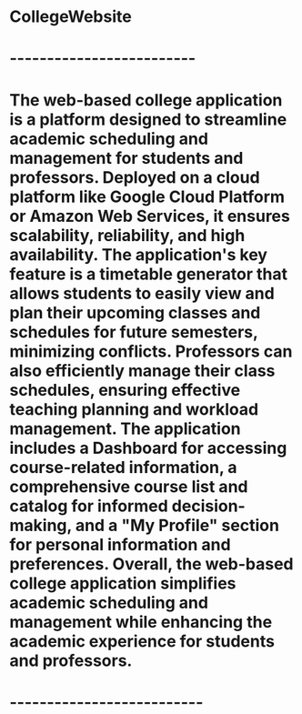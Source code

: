 # CollegeWebsite
# -------------------------
# The web-based college application is a platform designed to streamline academic scheduling and management for students and professors. Deployed on a cloud platform like Google Cloud Platform or Amazon Web Services, it ensures scalability, reliability, and high availability. The application's key feature is a timetable generator that allows students to easily view and plan their upcoming classes and schedules for future semesters, minimizing conflicts. Professors can also efficiently manage their class schedules, ensuring effective teaching planning and workload management. The application includes a Dashboard for accessing course-related information, a comprehensive course list and catalog for informed decision-making, and a "My Profile" section for personal information and preferences. Overall, the web-based college application simplifies academic scheduling and management while enhancing the academic experience for students and professors.
# --------------------------
